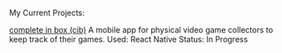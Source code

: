 My Current Projects:

[complete in box (cib)](https://lauramerris.github.io/cib/)
A mobile app for physical video game collectors to keep track of their games.
Used: React Native
Status: In Progress